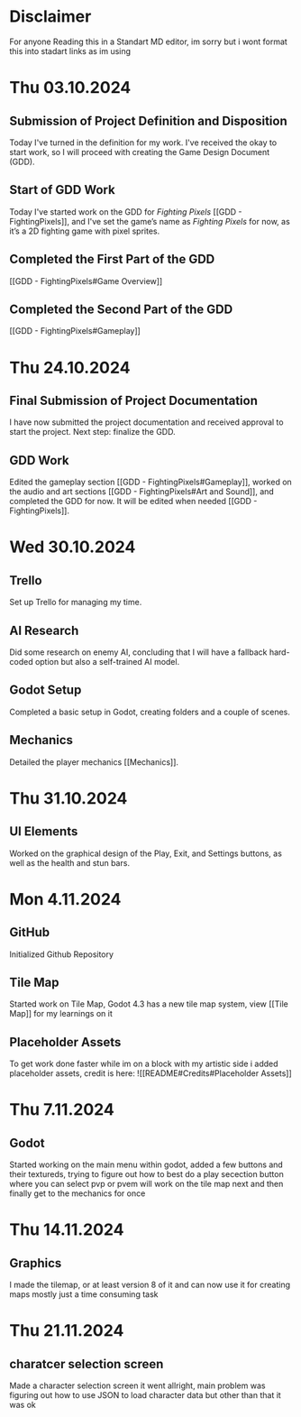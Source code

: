# Disclaimer
For anyone Reading this in a Standart MD editor, im sorry but i wont format this into stadart links as im using 
# Thu 03.10.2024
## Submission of Project Definition and Disposition
Today I've turned in the definition for my work. I've received the okay to start work, so I will proceed with creating the Game Design Document (GDD).

## Start of GDD Work
Today I've started work on the GDD for *Fighting Pixels* [[GDD - FightingPixels]], and I've set the game’s name as *Fighting Pixels* for now, as it’s a 2D fighting game with pixel sprites.

## Completed the First Part of the GDD
[[GDD - FightingPixels#Game Overview]]

## Completed the Second Part of the GDD
[[GDD - FightingPixels#Gameplay]]

# Thu 24.10.2024
## Final Submission of Project Documentation
I have now submitted the project documentation and received approval to start the project. Next step: finalize the GDD.

## GDD Work
Edited the gameplay section [[GDD - FightingPixels#Gameplay]], worked on the audio and art sections [[GDD - FightingPixels#Art and Sound]], and completed the GDD for now. It will be edited when needed [[GDD - FightingPixels]].

# Wed 30.10.2024
## Trello
Set up Trello for managing my time.

## AI Research
Did some research on enemy AI, concluding that I will have a fallback hard-coded option but also a self-trained AI model.

## Godot Setup
Completed a basic setup in Godot, creating folders and a couple of scenes.

## Mechanics
Detailed the player mechanics [[Mechanics]].

# Thu 31.10.2024
## UI Elements
Worked on the graphical design of the Play, Exit, and Settings buttons, as well as the health and stun bars.
# Mon 4.11.2024
## GitHub
Initialized Github Repository
## Tile Map
Started work on Tile Map, Godot 4.3 has a new tile map system, view [[Tile Map]] for my learnings on it
## Placeholder Assets
To get work done faster while im on a block with my artistic side i added placeholder assets, credit is here:
![[README#Credits#Placeholder Assets]]
# Thu 7.11.2024
## Godot
Started working on the main menu within godot, added a few buttons and their textureds, trying to figure out how to best do a play secection button where you can select pvp or pvem will work on the tile map next and then finally get to the mechanics for once
# Thu 14.11.2024
## Graphics
I made the tilemap, or at least version 8 of it and can now use it for creating maps
mostly just a time consuming task
# Thu 21.11.2024
## charatcer selection screen
Made a character selection screen
it went allright, main problem was figuring out how to use JSON to load character data but other than that it was ok
